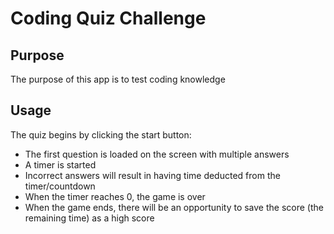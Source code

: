# Coding Quiz Challenge

## Purpose

The purpose of this app is to test coding knowledge

## Usage

The quiz begins by clicking the start button:
- The first question is loaded on the screen with multiple answers
- A timer is started
- Incorrect answers will result in having time deducted from the timer/countdown
- When the timer reaches 0, the game is over
- When the game ends, there will be an opportunity to save the score (the remaining time) as a high score

